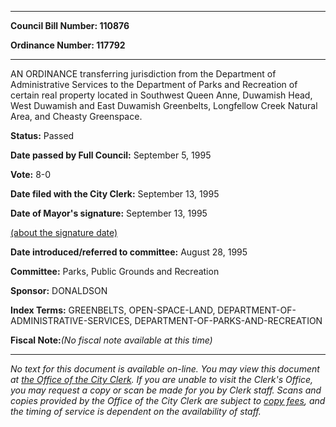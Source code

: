 

********

**Council Bill Number: 110876**
   
**Ordinance Number: 117792**
********

 AN ORDINANCE transferring jurisdiction from the Department of Administrative Services to the Department of Parks and Recreation of certain real property located in Southwest Queen Anne, Duwamish Head, West Duwamish and East Duwamish Greenbelts, Longfellow Creek Natural Area, and Cheasty Greenspace.

**Status:** Passed
   
**Date passed by Full Council:** September 5, 1995
   
**Vote:** 8-0
   
**Date filed with the City Clerk:** September 13, 1995
   
**Date of Mayor's signature:** September 13, 1995
   
[(about the signature date)](/~public/approvaldate.htm)
   
   
   
**Date introduced/referred to committee:** August 28, 1995
   
**Committee:** Parks, Public Grounds and Recreation
   
**Sponsor:** DONALDSON
   
   
**Index Terms:** GREENBELTS, OPEN-SPACE-LAND, DEPARTMENT-OF-ADMINISTRATIVE-SERVICES, DEPARTMENT-OF-PARKS-AND-RECREATION

**Fiscal Note:**_(No fiscal note available at this time)_
********

_No text for this document is available on-line. You may view this document at [the Office of the City Clerk](http://www.seattle.gov/leg/clerk/contactUs.htm). If you are unable to visit the Clerk's Office, you may request a copy or scan be made for you by Clerk staff. Scans and copies provided by the Office of the City Clerk are subject to [copy fees](http://clerk.seattle.gov/~public/clerkfees.htm), and the timing of service is dependent on the availability of staff._

